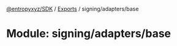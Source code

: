 [@entropyxyz/SDK](../README.md) / [Exports](../modules.md) / signing/adapters/base

# Module: signing/adapters/base
